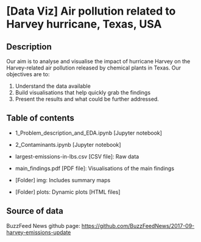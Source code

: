 # [Data Viz] Air pollution related to Harvey hurricane, Texas, USA
## Description
Our aim is to analyse and visualise the impact of hurricane Harvey on the Harvey-related air pollution released by chemical plants in Texas.
Our objectives are to:
1. Understand the data available
2. Build visualisations that help quickly grab the findings
3. Present the results and what could be further addressed.

## Table of contents
* 1_Problem_description_and_EDA.ipynb [Jupyter notebook]
* 2_Contaminants.ipynb [Jupyter notebook]
* largest-emissions-in-lbs.csv [CSV file]: Raw data

* main_findings.pdf [PDF file]: Visualisations of the main findings
* [Folder] img: Includes summary maps
* [Folder] plots: Dynamic plots [HTML files]
  
## Source of data
BuzzFeed News github page: https://github.com/BuzzFeedNews/2017-09-harvey-emissions-update
